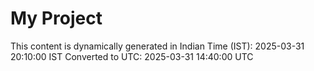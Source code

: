 # My Project

This content is dynamically generated in Indian Time (IST): 2025-03-31 20:10:00 IST
Converted to UTC: 2025-03-31 14:40:00 UTC
